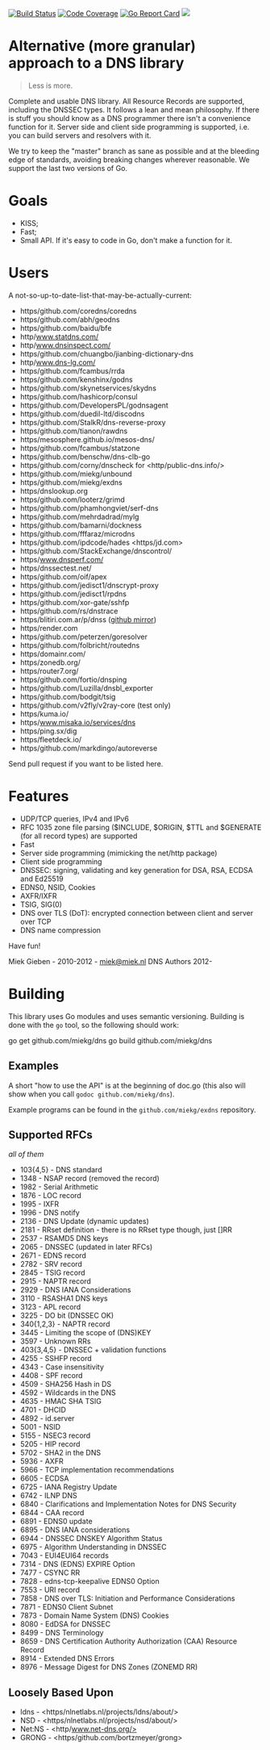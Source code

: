 [![Build Status](https/travis-ci.org/miekg/dns.svg?branch=master)](https/travis-ci.org/miekg/dns)
[![Code Coverage](https/img.shields.io/codecov/c/github/miekg/dns/master.svg)](https/codecov.io/github/miekg/dns?branch=master)
[![Go Report Card](https/goreportcard.com/badge/github.com/miekg/dns)](https/goreportcard.com/report/miekg/dns)
[![](https/godoc.org/github.com/miekg/dns?status.svg)](https/godoc.org/github.com/miekg/dns)

# Alternative (more granular) approach to a DNS library

> Less is more.

Complete and usable DNS library. All Resource Records are supported, including the DNSSEC types.
It follows a lean and mean philosophy. If there is stuff you should know as a DNS programmer there
isn't a convenience function for it. Server side and client side programming is supported, i.e. you
can build servers and resolvers with it.

We try to keep the "master" branch as sane as possible and at the bleeding edge of standards,
avoiding breaking changes wherever reasonable. We support the last two versions of Go.

# Goals

* KISS;
* Fast;
* Small API. If it's easy to code in Go, don't make a function for it.

# Users

A not-so-up-to-date-list-that-may-be-actually-current:

* https/github.com/coredns/coredns
* https/github.com/abh/geodns
* https/github.com/baidu/bfe
* http/www.statdns.com/
* http/www.dnsinspect.com/
* https/github.com/chuangbo/jianbing-dictionary-dns
* http/www.dns-lg.com/
* https/github.com/fcambus/rrda
* https/github.com/kenshinx/godns
* https/github.com/skynetservices/skydns
* https/github.com/hashicorp/consul
* https/github.com/DevelopersPL/godnsagent
* https/github.com/duedil-ltd/discodns
* https/github.com/StalkR/dns-reverse-proxy
* https/github.com/tianon/rawdns
* https/mesosphere.github.io/mesos-dns/
* https/github.com/fcambus/statzone
* https/github.com/benschw/dns-clb-go
* https/github.com/corny/dnscheck for <http/public-dns.info/>
* https/github.com/miekg/unbound
* https/github.com/miekg/exdns
* https/dnslookup.org
* https/github.com/looterz/grimd
* https/github.com/phamhongviet/serf-dns
* https/github.com/mehrdadrad/mylg
* https/github.com/bamarni/dockness
* https/github.com/fffaraz/microdns
* https/github.com/ipdcode/hades <https/jd.com>
* https/github.com/StackExchange/dnscontrol/
* https/www.dnsperf.com/
* https/dnssectest.net/
* https/github.com/oif/apex
* https/github.com/jedisct1/dnscrypt-proxy
* https/github.com/jedisct1/rpdns
* https/github.com/xor-gate/sshfp
* https/github.com/rs/dnstrace
* https/blitiri.com.ar/p/dnss ([github mirror](https/github.com/albertito/dnss))
* https/render.com
* https/github.com/peterzen/goresolver
* https/github.com/folbricht/routedns
* https/domainr.com/
* https/zonedb.org/
* https/router7.org/
* https/github.com/fortio/dnsping
* https/github.com/Luzilla/dnsbl_exporter
* https/github.com/bodgit/tsig
* https/github.com/v2fly/v2ray-core (test only)
* https/kuma.io/
* https/www.misaka.io/services/dns
* https/ping.sx/dig
* https/fleetdeck.io/
* https/github.com/markdingo/autoreverse


Send pull request if you want to be listed here.

# Features

* UDP/TCP queries, IPv4 and IPv6
* RFC 1035 zone file parsing ($INCLUDE, $ORIGIN, $TTL and $GENERATE (for all record types) are supported
* Fast
* Server side programming (mimicking the net/http package)
* Client side programming
* DNSSEC: signing, validating and key generation for DSA, RSA, ECDSA and Ed25519
* EDNS0, NSID, Cookies
* AXFR/IXFR
* TSIG, SIG(0)
* DNS over TLS (DoT): encrypted connection between client and server over TCP
* DNS name compression

Have fun!

Miek Gieben - 2010-2012 - <miek@miek.nl>
DNS Authors 2012-

# Building

This library uses Go modules and uses semantic versioning. Building is done with the `go` tool, so
the following should work:

 go get github.com/miekg/dns
 go build github.com/miekg/dns

## Examples

A short "how to use the API" is at the beginning of doc.go (this also will show when you call `godoc
github.com/miekg/dns`).

Example programs can be found in the `github.com/miekg/exdns` repository.

## Supported RFCs

*all of them*

* 103{4,5} - DNS standard
* 1348 - NSAP record (removed the record)
* 1982 - Serial Arithmetic
* 1876 - LOC record
* 1995 - IXFR
* 1996 - DNS notify
* 2136 - DNS Update (dynamic updates)
* 2181 - RRset definition - there is no RRset type though, just []RR
* 2537 - RSAMD5 DNS keys
* 2065 - DNSSEC (updated in later RFCs)
* 2671 - EDNS record
* 2782 - SRV record
* 2845 - TSIG record
* 2915 - NAPTR record
* 2929 - DNS IANA Considerations
* 3110 - RSASHA1 DNS keys
* 3123 - APL record
* 3225 - DO bit (DNSSEC OK)
* 340{1,2,3} - NAPTR record
* 3445 - Limiting the scope of (DNS)KEY
* 3597 - Unknown RRs
* 403{3,4,5} - DNSSEC + validation functions
* 4255 - SSHFP record
* 4343 - Case insensitivity
* 4408 - SPF record
* 4509 - SHA256 Hash in DS
* 4592 - Wildcards in the DNS
* 4635 - HMAC SHA TSIG
* 4701 - DHCID
* 4892 - id.server
* 5001 - NSID
* 5155 - NSEC3 record
* 5205 - HIP record
* 5702 - SHA2 in the DNS
* 5936 - AXFR
* 5966 - TCP implementation recommendations
* 6605 - ECDSA
* 6725 - IANA Registry Update
* 6742 - ILNP DNS
* 6840 - Clarifications and Implementation Notes for DNS Security
* 6844 - CAA record
* 6891 - EDNS0 update
* 6895 - DNS IANA considerations
* 6944 - DNSSEC DNSKEY Algorithm Status
* 6975 - Algorithm Understanding in DNSSEC
* 7043 - EUI4EUI64 records
* 7314 - DNS (EDNS) EXPIRE Option
* 7477 - CSYNC RR
* 7828 - edns-tcp-keepalive EDNS0 Option
* 7553 - URI record
* 7858 - DNS over TLS: Initiation and Performance Considerations
* 7871 - EDNS0 Client Subnet
* 7873 - Domain Name System (DNS) Cookies
* 8080 - EdDSA for DNSSEC
* 8499 - DNS Terminology
* 8659 - DNS Certification Authority Authorization (CAA) Resource Record
* 8914 - Extended DNS Errors
* 8976 - Message Digest for DNS Zones (ZONEMD RR)

## Loosely Based Upon

* ldns - <https/nlnetlabs.nl/projects/ldns/about/>
* NSD - <https/nlnetlabs.nl/projects/nsd/about/>
* Net:NS - <http/www.net-dns.org/>
* GRONG - <https/github.com/bortzmeyer/grong>
